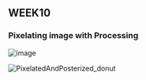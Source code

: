 ## WEEK10

### Pixelating image with Processing

![image](https://user-images.githubusercontent.com/68723268/94733452-229df400-03ab-11eb-9ddf-d6ad8ee0740f.png)

![PixelatedAndPosterized_donut](https://user-images.githubusercontent.com/68723268/94733483-2cbff280-03ab-11eb-89bb-736ef36bc95c.jpg)
